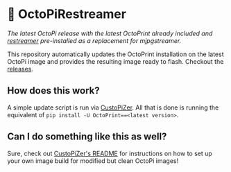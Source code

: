# 🤖 OctoPiRestreamer

*The latest OctoPi release with the latest OctoPrint already included and [restreamer](https://datarhei.github.io/restreamer/) pre-installed as a replacement for mjpgstreamer.*

This repository automatically updates the OctoPrint installation on the latest OctoPi image
and provides the resulting image ready to flash. Checkout the [releases](https://github.com/jneilliii/OctoPiWiFi/releases).

## How does this work?

A simple update script is run via [CustoPiZer](https://github.com/OctoPrint/CustoPiZer).
All that is done is running the equivalent of `pip install -U OctoPrint==<latest version>`.

## Can I do something like this as well?

Sure, check out [CustoPiZer's README](https://github.com/OctoPrint/CustoPiZer) for 
instructions on how to set up your own image build for modified but clean OctoPi images!
